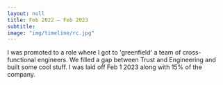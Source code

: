 ```yaml
---
layout: null
title: Feb 2022 – Feb 2023
subtitle:
image: "img/timeline/rc.jpg"
---
```

I was promoted to a role where I got to 'greenfield' a team of cross-functional engineers. We filled a gap between Trust and Engineering and built some cool stuff. I was laid off Feb 1 2023 along with 15% of the company.